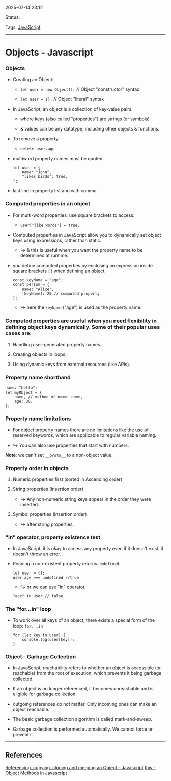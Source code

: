 
2025-07-14 23:12

Status:

Tags: [JavaScript](3%20-%20Tags/JavaScript.md)

---
# Objects - Javascript
### Objects

- Creating an Object:
    
    - `let user = new Object();` // Object "constructor" syntax
        
    - `let user = {};` // Object "literal" syntax
        
- In JavaScript, an object is a collection of key-value pairs.
    
    - where keys (also called "properties") are strings (or symbols)
        
    - & values can be any datatype, including other objects & functions.
        
- To remove a property:
    
    - `delete user.age`
        
- multiword property names must be quoted.
    
    ```
    let user = {
        name: "John",
        "likes birds": true,
    };
    ```
    
- last line in property list and with comma
    

### Computed properties in an object

- For multi-word properties, use square brackets to access:
    
    - `user["like words"] = true;`
        
- Computed properties in JavaScript allow you to dynamically set object keys using expressions, rather than static.
    
    - ↪️ & this is useful when you want the property name to be determined at runtime.
        
- you define computed properties by enclosing an expression inside square brackets `[]` when defining an object.
    
    ```
    const keyName = "age";
    const person = {
        name: "Alice",
        [keyName]: 25 // computed property
    };
    ```
    
    - ↪️ here the `keyName` ("age") is used as the property name.
        

### Computed properties are useful when you need flexibility in defining object keys dynamically. Some of their popular uses cases are:

1. Handling user-generated property names.
    
2. Creating objects in loops.
    
3. Using dynamic keys from external resources (like APIs).
    

### Property name shorthand

```
name: "hello";
let myObject = {
    name, // method of name: name,
    age: 30,
};
```

### Property name limitations

- For object property names there are no limitations like the use of reserved keywords, which are applicable to regular variable naming.
    
- ↪️ You can also use properties that start with numbers.
    

**Note**: we can't set `__proto__` to a non-object value.

### Property order in objects

1. Numeric properties first (sorted in Ascending order)
    
2. String properties (insertion order)
    
    - ↪️ Any non-numeric string keys appear in the order they were inserted.
        
3. Symbol properties (insertion order)
    
    - ↪️ after string properties.
        

### "in" operator, property existence test

- In JavaScript, it is okay to access any property even if it doesn't exist, it doesn't throw an error.
    
- Reading a non-existent property returns `undefined`.
    
    ```
    let user = {};
    user.age === undefined //true
    ```
    
    - ↪️ or we can use "in" operator.
        
    
    ```
    "age" in user // false
    ```
    

### The "for...in" loop

- To work over all keys of an object, there exists a special form of the loop: `for...in`
    
    ```
    for (let key in user) {
        console.log(user[key]);
    }
    ```

### Object - Garbage Collection

- In JavaScript, reachability refers to whether an object is accessible (or reachable) from the root of execution, which prevents it being garbage collected.
    
- If an object is no longer referenced, it becomes unreachable and is eligible for garbage collection.
    
- outgoing references do not matter. Only incoming ones can make an object reachable.
    
- The basic garbage collection algorithm is called mark-and-sweep.
    
- Garbage collection is performed automatically. We cannot force or prevent it.
    

---
## References
[Referencing, copying, cloning and merging an Object - Javascript](6%20-%20Main%20notes/Frontend/Javascript%20notes/Referencing,%20copying,%20cloning%20and%20merging%20an%20Object%20-%20Javascript.md)
[this - Object Methods in Javascript](6%20-%20Main%20notes/Frontend/Javascript%20notes/this%20-%20Object%20Methods%20in%20Javascript.md)